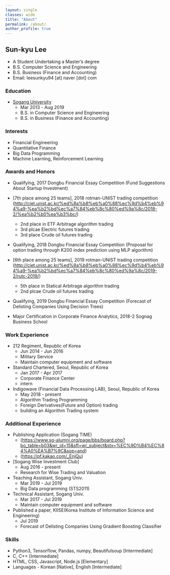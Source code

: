 ```yaml
---
layout: single
classes: wide
title: "About"
permalink: /about/
author_profile: true
---
```


## Sun-kyu Lee

* A Student Undertaking a Master’s degree
* B.S. Computer Science and Engineering 
* B.S. Business (Finance and Accounting)
* Email: leesunkyu94 [at] naver [dot] com

### Education

* [Sogang University](http://sogang.ac.kr)
    * Mar 2013 - Aug 2019
    * B.S. in Computer Science and Engineering
    * B.S. in Business (Finance and Accounting)

### Interests
* Financial Engineering
* Quantitative Finance
* Big Data Programming
* Machine Learning, Reinforcement Learning


### Awards and Honors

* Qualifying, 2017 Dongbu Financial Essay Competition (Fund Suggestions About Startup Investment)
* [7th place among 25 teams], 2018 rotman-UNIST trading competition (http://ciet.unist.ac.kr/%ed%8a%b8%eb%a0%88%ec%9d%b4%eb%94%a9-%ea%b2%bd%ec%a7%84%eb%8c%80%ed%9a%8c/2018-2/%ea%b2%b0%ea%b3%bc/)
   * 2nd place in ETF Arbitrage algorithm trading
   * 3rd plcae Electric futures trading
   * 3rd place Crude oil futures trading
* Qualifying, 2018 Dongbu Financial Essay Competition (Proposal for option trading through K200 index prediction using MLP algorithm)
* [6th place among 25 teams], 2019 rotman-UNIST trading competition (http://ciet.unist.ac.kr/%ed%8a%b8%eb%a0%88%ec%9d%b4%eb%94%a9-%ea%b2%bd%ec%a7%84%eb%8c%80%ed%9a%8c/2019-2/rutc-2019/)
   * 5th place in Statical Arbitrage algorithm trading
   * 2nd plcae Crude oil futures trading
* Qualifying, 2019 Dongbu Financial Essay Competition (Forecast of Delisting Companies Using Decision Trees)

* Major Certification in Corporate Finance Analytics, 2018-2 Sognag Business School


### Work Experience

* 212 Regiment, Republic of Korea
    * Jun 2014 - Jun 2016
    * Military Service
    * Maintain computer equipment and software
* Standard Chartered, Seoul, Republic of Korea
    * Jan 2017 - Apr 2017
    * Corporate Finance Center
    * intern
* Indigowave (Financial Data Processing LAB), Seoul, Republic of Korea
    * May 2018 - present
    * Algorithm Trading Programming
    * Foreign Derivatives(Future and Option) trading
    * building an Algorithm Trading system

### Additional Experience
* Publishing Application (Sogang TIME)
   * (https://www.sg-alumni.org/page/bbs/board.php?bo_table=b03&wr_id=15&sfl=wr_subject&stx=%EC%9D%B4%EC%84%A0%EA%B7%9C&sop=and)
   * (https://pf.kakao.com/_EnjQu)
* [Sogang Wise Investment Club]
    * Aug 2016 - present
    * Research for Wise Trading and Valuation
* Teaching Assistant, Sogang Univ.
    * Mar 2019 - Jul 2019
    * Big Data programming (STS2011)
* Technical Assistant, Sogang Univ.
    * Mar 2017 - Jul 2019
    * Maintain computer equipment and software
* Published a paper, KIISE(Korea Institute of Information Science and Engineering)
    * Jul 2019
    * Forecast of Delisting Companies Using Gradient Boosting Classifier


### Skills
* Python3, Tensorflow, Pandas, numpy, Beautifulsoup [Intermediate]
* C, C++ [Intermediate]
* HTML, CSS, Javascript, Node.js [Elementary]
* Languages - Korean [Native], English [Intermediate]
